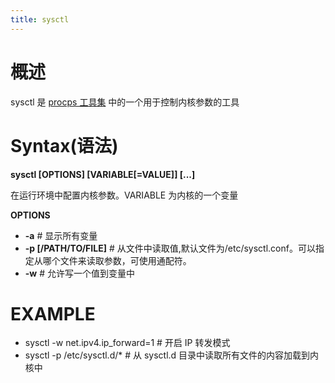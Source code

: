 ```yaml
---
title: sysctl
---
```


# 概述

sysctl 是 [procps 工具集](/docs/1.操作系统/X.Linux%20管理/Linux%20系统管理工具/procps%20工具集.md) 中的一个用于控制内核参数的工具

# Syntax(语法)

**sysctl \[OPTIONS] \[VARIABLE\[=VALUE]] \[...]**

在运行环境中配置内核参数。VARIABLE 为内核的一个变量

**OPTIONS**

- **-a** # 显示所有变量
- **-p \[/PATH/TO/FILE]** # 从文件中读取值,默认文件为/etc/sysctl.conf。可以指定从哪个文件来读取参数，可使用通配符。
- **-w** # 允许写一个值到变量中

# EXAMPLE

- sysctl -w net.ipv4.ip_forward=1 # 开启 IP 转发模式
- sysctl -p /etc/sysctl.d/* # 从 sysctl.d 目录中读取所有文件的内容加载到内核中
